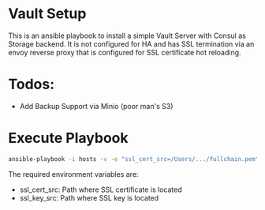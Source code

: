 # Vault Setup

This is an ansible playbook to install a simple Vault Server with Consul as Storage backend.
It is not configured for HA and has SSL termination via an envoy reverse proxy that is configured for SSL certificate hot reloading. 

# Todos:

* Add Backup Support via Minio (poor man's S3)

# Execute Playbook

```bash
ansible-playbook -i hosts -v -e "ssl_cert_src=/Users/.../fullchain.pem" -e "ssl_key_src=/Users/.../privkey.pem" vault.yml
```

The required environment variables are:

* ssl_cert_src: Path where SSL certificate is located
* ssl_key_src: Path where SSL key is located
